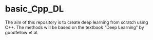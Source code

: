 # basic_Cpp_DL
The aim of this repository is to create deep learning from scratch using C++. The methods will be based on the textbook "Deep Learning" by goodfellow et al.
